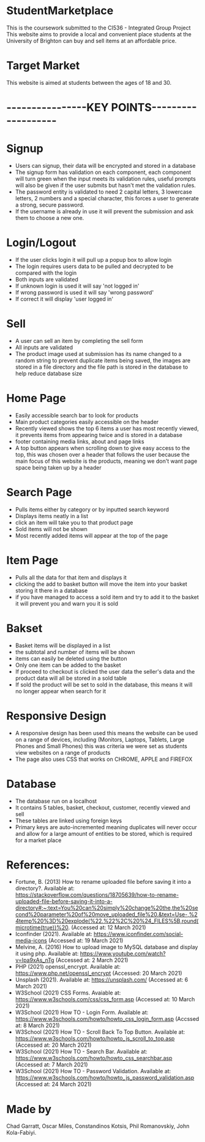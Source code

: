 # StudentMarketplace
This is the coursework submitted to the CI536 - Integrated Group Project
This website aims to provide a local and convenient place students 
at the University of Brighton can buy and sell items at an affordable price.

# Target Market
This website is aimed at students between the ages of 18 and 30.

# ----------------KEY POINTS-------------------
# Signup
- Users can signup, their data will be encrypted and stored in a database
- The signup form has validation on each component, 
each component will turn green when the input meets its validation rules,
useful prompts will also be given if the user submits but hasn't met the validation rules.
- The password entity is validated to need 2 capital letters, 3 lowercase letters, 2 numbers and a special character, 
this forces a user to generate a strong, secure password.
- If the username is already in use it will prevent the submission and ask them to choose a new one.
# Login/Logout
- If the user clicks login it will pull up a popup box to allow login
- The login requires users data to be pulled and decrypted to be compared with the login
- Both inputs are validated
- If unknown login is used it will say 'not logged in'
- If wrong password is used it will say 'wrong password'
- If correct it will display 'user logged in'
# Sell
- A user can sell an item by completing the sell form
- All inputs are validated
- The product image used at submission has its name changed to a random string to prevent duplicate 
items being saved, the images are stored in a file directory and the file path is 
stored in the database to help reduce database size
# Home Page
- Easily accessible search bar to look for products
- Main product categories easily accessible on the header
- Recently viewed shows the top 6 items a user has most recently viewed, 
it prevents items from appearing twice and is stored in a database
- footer containing media links, about and page links
- A top button appears when scrolling down to give easy access to the top, this was chosen over 
a header that follows the user because the main focus of this website is the products, meaning we don't 
want page space being taken up by a header
# Search Page
- Pulls items either by category or by inputted search keyword
- Displays items neatly in a list
- click an item will take you to that product page
- Sold items will not be shown
- Most recently added items will appear at the top of the page
# Item Page
- Pulls all the data for that item and displays it
- clicking the add to basket button will move the item into your basket storing it there in a database
- if you have managed to access a sold item and try to add it to the basket it will prevent you and 
warn you it is sold
# Bakset
- Basket items will be displayed in a list
- the subtotal and number of items will be shown
- items can easily be deleted using the button
- Only one item can be added to the basket
- If proceed to checkout is clicked the user data the seller's data and the product data will all 
be stored in a sold table
- If sold the product will be set to sold in the database, this means it will no longer appear when search 
for it
# Responsive Design
- A responsive design has been used this means the website can be used on a range of devices, including 
(Monitors, Laptops, Tablets, Large Phones and Small Phones) this was criteria we were set as students view websites 
on a range of products
- The page also uses CSS that works on CHROME, APPLE and FIREFOX
# Database
- The database run on a localhost
- It contains 5 tables, basket, checkout, customer, recently viewed and sell
- These tables are linked using foreign keys
- Primary keys are auto-incremented meaning duplicates will never occur and allow for a large amount of entities to be stored, 
which is required for a market place

# References:
- Fortune, B. (2013) How to rename uploaded file before saving it into a directory?. Available at:
https://stackoverflow.com/questions/18705639/how-to-rename-uploaded-file-before-saving-it-into-a-directory#:~:text=You%20can%20simply%20change%20the,the%20second%20parameter%20of%20move_uploaded_file%20.&text=Use-,%24temp%20%3D%20explode(%22.%22%2C%20%24_FILES%5B,round(microtime(true))%20.
(Accessed at: 12 March 2021)
- Iconfinder (2021). Available at: https://www.iconfinder.com/social-media-icons (Accessed at: 19 March 2021)
- Melvine, A. (2016) How to upload image to MySQL database and display it using php. Available at: https://www.youtube.com/watch?v=Ipa9xAs_nTg
(Accessed at: 2 March 2021)
- PHP (2021) openssl_encrypt. Available at: https://www.php.net/openssl_encrypt (Accessed: 20 March 2021)
- Unsplash (2021). Available at: https://unsplash.com/ (Accessed at: 6 March 2021)
- W3School (2021) CSS Forms. Avaiable at: https://www.w3schools.com/css/css_form.asp (Accessed at: 10 March 2021)
- W3School (2021) How TO - Login Form. Available at: https://www.w3schools.com/howto/howto_css_login_form.asp (Accssed at: 8 March 2021)
- W3School (2021) How TO - Scroll Back To Top Button. Available at: https://www.w3schools.com/howto/howto_js_scroll_to_top.asp (Accessed at: 20 March 2021)
- W3School (2021) How TO - Search Bar. Available at: https://www.w3schools.com/howto/howto_css_searchbar.asp (Accessed at: 7 March 2021)
- W3School (2021) How TO - Password Validation. Available at: https://www.w3schools.com/howto/howto_js_password_validation.asp (Accessed at: 24 March 2021)

# Made by 
Chad Garratt, Oscar Miles, Constandinos Kotsis, Phil Romanovskiy, John Kola-Fabiyi.